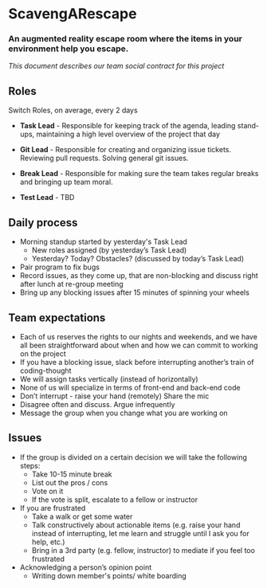 # ScavengARescape
### An augmented reality escape room where the items in your environment help you escape.
*This document describes our team social contract for this project*

## Roles
Switch Roles, on average, every 2 days
* **Task Lead** - Responsible for keeping track of the agenda, leading stand-ups, maintaining a high level overview of the project that day
* **Git Lead** - Responsible for creating and organizing issue tickets. Reviewing pull requests. Solving general git issues.

* **Break Lead** - Responsible for making sure the team takes regular breaks and bringing up team moral.

* **Test Lead** - TBD

## Daily process
* Morning standup started by yesterday's Task Lead
  * New roles assigned (by yesterday’s Task Lead)
  * Yesterday? Today? Obstacles? (discussed by today’s Task Lead)
* Pair program to fix bugs
* Record issues, as they come up, that are non-blocking and discuss right after lunch at re-group meeting
* Bring up any blocking issues after 15 minutes of spinning your wheels

## Team expectations
* Each of us reserves the rights to our nights and weekends, and we have all been straightforward about when and how we can commit to working on the project
* If you have a blocking issue, slack before interrupting another’s train of coding-thought
* We will assign tasks vertically (instead of horizontally)
* None of us will specialize in terms of front-end and back-end code
* Don’t interrupt - raise your hand (remotely)
Share the mic
* Disagree often and discuss. Argue infrequently
* Message the group when you change what you are working on

## Issues
* If the group is divided on a certain decision we will take the following steps:
  * Take 10-15 minute break
  * List out the pros / cons
  * Vote on it
  * If the vote is split, escalate to a fellow or instructor
* If you are frustrated
  * Take a walk or get some water
  * Talk constructively about actionable items (e.g. raise your hand instead of interrupting, let me learn and struggle until I ask you for help, etc.)
  * Bring in a 3rd party (e.g. fellow, instructor) to mediate if you feel too frustrated
* Acknowledging a person’s opinion point
  * Writing down member's points/ white boarding

